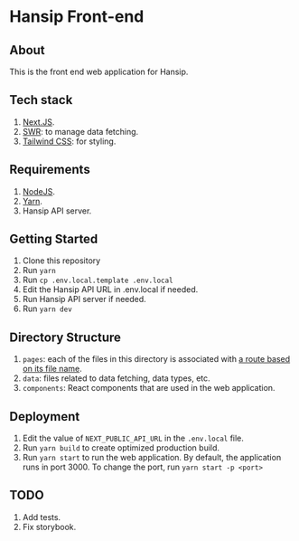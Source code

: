 # Hansip Front-end

## About

This is the front end web application for Hansip.

## Tech stack

1. [Next.JS](https://nextjs.org/).
2. [SWR](https://github.com/vercel/swr): to manage data fetching.
3. [Tailwind CSS](https://tailwindcss.com/): for styling.

## Requirements

1. [NodeJS](https://nodejs.org/en/).
2. [Yarn](https://yarnpkg.com/).
3. Hansip API server.

## Getting Started

1. Clone this repository
2. Run `yarn`
3. Run `cp .env.local.template .env.local`
4. Edit the Hansip API URL in .env.local if needed.
5. Run Hansip API server if needed.
6. Run `yarn dev`

## Directory Structure

1. `pages`: each of the files in this directory is associated with [a route based on its file name](https://nextjs.org/docs/basic-features/pages).
2. `data`: files related to data fetching, data types, etc.
3. `components`: React components that are used in the web application.

## Deployment

1. Edit the value of `NEXT_PUBLIC_API_URL` in the `.env.local` file.
2. Run `yarn build` to create optimized production build.
3. Run `yarn start` to run the web application. By default, the application runs in port 3000. To change the port, run `yarn start -p <port>`

## TODO

1. Add tests.
2. Fix storybook.
